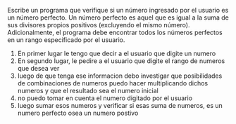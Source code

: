 Escribe un programa que verifique si un número ingresado por el usuario es un número perfecto. Un número perfecto es aquel que es igual a la suma de sus divisores propios positivos (excluyendo el mismo número). Adicionalmente, el programa debe encontrar todos los números perfectos en un rango especificado por el usuario.

1) En primer lugar le tengo que decir a el usuario que digite un numero
2) En segundo lugar, le pedire a el usuario que digite el rango de numeros que desea ver
3) luego de que tenga ese informacion debo investigar que posibilidades de combinaciones de numeros puedo hacer multiplicando dichos numeros y que el resultado sea el numero inicial
4) no puedo tomar en cuenta el numero digitado por el usuario
5) luego sumar esos numeros y verificar si esas suma de numeros, es un numero perfecto osea un numero postivo 
